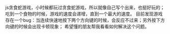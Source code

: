 js贪食蛇游戏，小时候都玩过贪食蛇游戏，所以就像自己写个出来，也挺好玩的；
吃到一个食物的时候，游戏的速度会递增，直到一个最大的速度。
目前发现游戏存在一个bug：当连续快速地按下两个方向键的时候，会反应不过来；另外按下方向键的时候会出现卡顿现象；
希望懂的朋友帮我看看如何解决这个问题。
